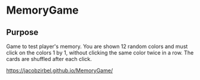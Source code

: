 # MemoryGame

## Purpose

Game to test player's memory. You are shown 12 random colors and must click on the colors 1 by 1, without clicking the same color twice in a row. The cards are shuffled after each click.

https://jacobzirbel.github.io/MemoryGame/
